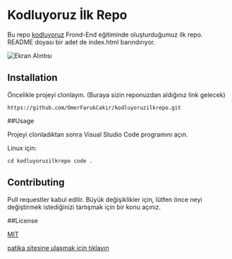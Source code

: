 # Kodluyoruz İlk Repo
Bu repo [kodluyoruz](https://www.kodluyoruz.org/) Frond-End eğitiminde oluşturduğumuz ilk repo. README doyası bir adet de index.html barındırıyor.

![Ekran Alıntısı](https://user-images.githubusercontent.com/111988776/186932855-8878cc92-29b2-4110-abc5-1645dba09ff2.JPG)


## Installation

Öncelikle projeyi clonlayın. (Buraya sizin reponuzdan aldığınız link gelecek)

`https://github.com/OmerFarukCakir/kodluyoruzilkrepo.git`

##Usage

Projeyi clonladıktan sonra Visual Studio Code programını açın.

Linux için:

`cd kodluyoruzilkrepo
code .`

## Contributing


Pull requestler kabul edilir. Büyük değişiklikler için, lütfen önce neyi değiştirmek istediğinizi tartışmak için bir konu açınız.

##License

[MIT](https://choosealicense.com/licenses/mit/)

[patika sitesine ulaşmak için tıklayın](www.patika.dev)
